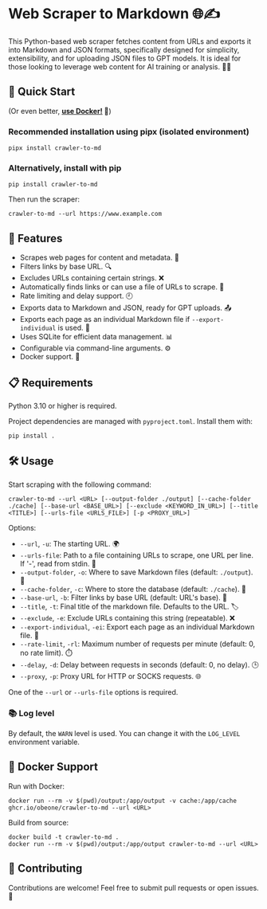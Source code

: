 # Web Scraper to Markdown 🌐✍️

This Python-based web scraper fetches content from URLs and exports it into Markdown and JSON formats, specifically designed for simplicity, extensibility, and for uploading JSON files to GPT models. It is ideal for those looking to leverage web content for AI training or analysis. 🤖💡

## 🚀 Quick Start

(Or even better, **[use Docker!](#-docker-support) 🐳**)

### Recommended installation using pipx (isolated environment)

```shell
pipx install crawler-to-md
```

### Alternatively, install with pip

```shell
pip install crawler-to-md
```

Then run the scraper:

```shell
crawler-to-md --url https://www.example.com
```

## 🌟 Features

- Scrapes web pages for content and metadata. 📄
- Filters links by base URL. 🔍
- Excludes URLs containing certain strings. ❌
- Automatically finds links or can use a file of URLs to scrape. 🔗
- Rate limiting and delay support. 🕘
- Exports data to Markdown and JSON, ready for GPT uploads. 📤
- Exports each page as an individual Markdown file if `--export-individual` is used. 📝
- Uses SQLite for efficient data management. 📊
- Configurable via command-line arguments. ⚙️
- Docker support. 🐳

## 📋 Requirements

Python 3.10 or higher is required.

Project dependencies are managed with `pyproject.toml`. Install them with:

```shell
pip install .
```

## 🛠 Usage

Start scraping with the following command:

```shell
crawler-to-md --url <URL> [--output-folder ./output] [--cache-folder ./cache] [--base-url <BASE_URL>] [--exclude <KEYWORD_IN_URL>] [--title <TITLE>] [--urls-file <URLS_FILE>] [-p <PROXY_URL>]
```

Options:

- `--url`, `-u`: The starting URL. 🌍
- `--urls-file`: Path to a file containing URLs to scrape, one URL per line. If '-', read from stdin. 📁
- `--output-folder`, `-o`: Where to save Markdown files (default: `./output`). 📂
- `--cache-folder`, `-c`: Where to store the database (default: `./cache`). 💾
- `--base-url`, `-b`: Filter links by base URL (default: URL's base). 🔎
- `--title`, `-t`: Final title of the markdown file. Defaults to the URL. 🏷️
- `--exclude`, `-e`: Exclude URLs containing this string (repeatable). ❌
- `--export-individual`, `-ei`: Export each page as an individual Markdown file. 📝
- `--rate-limit`, `-rl`: Maximum number of requests per minute (default: 0, no rate limit). ⏱️
- `--delay`, `-d`: Delay between requests in seconds (default: 0, no delay). 🕒
- `--proxy`, `-p`: Proxy URL for HTTP or SOCKS requests. 🌐

One of the `--url` or `--urls-file` options is required.

### 📚 Log level

By default, the `WARN` level is used. You can change it with the `LOG_LEVEL` environment variable.

## 🐳 Docker Support

Run with Docker:

```shell
docker run --rm -v $(pwd)/output:/app/output -v cache:/app/cache ghcr.io/obeone/crawler-to-md --url <URL>
```

Build from source:

```shell
docker build -t crawler-to-md .
docker run --rm -v $(pwd)/output:/app/output crawler-to-md --url <URL>
```

## 🤝 Contributing

Contributions are welcome! Feel free to submit pull requests or open issues. 🌟
